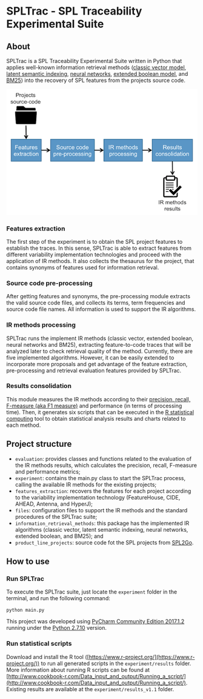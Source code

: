 # SPLTrac - SPL Traceability Experimental Suite

## About
SPLTrac is a SPL Traceability Experimental Suite written in Python that applies well-known information retrieval methods ([classic vector model](https://en.wikipedia.org/wiki/Vector_space_model), [latent semantic indexing](https://en.wikipedia.org/wiki/Latent_semantic_analysis), [neural networks](http://dl.acm.org/citation.cfm?doid=122860.122880), [extended boolean model](https://en.wikipedia.org/wiki/Extended_Boolean_model), and [BM25](https://en.wikipedia.org/wiki/Okapi_BM25)) into the recovery of SPL features from the projects source code.

![Suite steps](steps.png)

### Features extraction
The first step of the experiment is to obtain the SPL project features to establish the traces. In this sense, SPLTrac is able to extract features from different variability implementation technologies and proceed with the application of IR methods. It also collects the thesaurus for the project, that contains synonyms of features used for information retrieval.

### Source code pre-processing
After getting features and synonyms, the pre-processing module extracts the valid source code files, and collects its terms, term frequencies and source code file names. All information is used to support the IR algorithms.

### IR methods processing
SPLTrac runs the implement IR methods (classic vector, extended boolean, neural networks and BM25), extracting feature-to-code traces that will be analyzed later to check retrieval quality of the method. Currently, there are five implemented algorithms. However, it can be easily extended to incorporate more proposals and get advantage of the feature extraction, pre-processing and retrieval evaluation features provided by SPLTrac.

### Results consolidation
This module measures the IR methods according to their [precision, recall, F-measure (aka F1 measure)](https://en.wikipedia.org/wiki/Evaluation_measures_(information_retrieval)) and performance (in terms of processing time). Then, it generates six scripts that can be executed in the [R statistical computing](https://www.r-project.org/) tool to obtain statistical analysis results and charts related to each method.

## Project structure

* `evaluation`: provides classes and functions related to the evaluation of the IR methods results, which calculates the precision, recall, F-measure and performance metrics;
* `experiment`: contains the main.py class to start the SPLTrac process, calling the available IR methods for the existing projects;
* `features_extraction`: recovers the features for each project according to the variability implementation technology (FeatureHouse, CIDE, AHEAD, Antenna, and HyperJ);
* `files`: configuration files to support the IR methods and the standard procedures of the SPLTrac suite;
* `information_retrieval_methods`: this package has the implemented IR algorithms (classic vector, latent semantic indexing, neural networks, extended boolean, and BM25); and
* `product_line_projects`: source code fot the SPL projects from [SPL2Go](http://spl2go.cs.ovgu.de/).

## How to use

### Run SPLTrac

To execute the SPLTrac suite, just locate the `experiment` folder in the terminal, and run the following command:

```
python main.py
```

This project was developed using [PyCharm Community Edition 2017.1.2](https://www.jetbrains.com/pycharm/) running under the [Python 2.7.10](https://www.python.org/) version.

### Run statistical scripts

Download and install the R tool ([https://www.r-project.org/](https://www.r-project.org/)) to run all generated scripts in the `experiment/results` folder. More information about running R scripts can be found at [http://www.cookbook-r.com/Data_input_and_output/Running_a_script/](http://www.cookbook-r.com/Data_input_and_output/Running_a_script/). Existing results are available at the `experiment/results_v1.1` folder.
